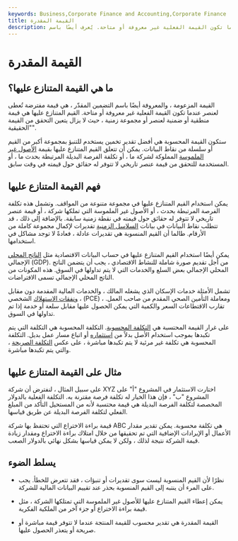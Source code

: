 ```yaml
---
keywords: Business,Corporate Finance and Accounting,Corporate Finance
title: القيمة المقدرة
description: القيمة المقدرة هي قيمة مفترضة تُعطى لعنصر عندما تكون القيمة الفعلية غير معروفة أو متاحة. يُعرف أيضًا باسم &amp; quot؛ التضمين المقدر. &amp; quot؛
---
```


# القيمة المقدرة
## ما هي القيمة المتنازع عليها؟

القيمة المزعومة ، والمعروفة أيضًا باسم التضمين المقدّر ، هي قيمة مفترضة تُعطى لعنصر عندما تكون القيمة الفعلية غير معروفة أو متاحة. القيم المتنازع عليها هي قيمة منطقية أو ضمنية لعنصر أو مجموعة زمنية ، حيث لا يزال يتعين التحقق من القيمة "الحقيقية".

ستكون القيمة المحسوبة هي أفضل تقدير تخمين يستخدم للتنبؤ بمجموعة أكبر من القيم أو سلسلة من نقاط البيانات. يمكن أن تتعلق القيم المتنازع عليها بقيمة [الأصول غير الملموسة](/intangibleasset) المملوكة لشركة ما ، أو تكلفة الفرصة البديلة المرتبطة بحدث ما ، أو المستخدمة للتحقق من قيمة عنصر تاريخي لا تتوفر له حقائق حول قيمته في وقت سابق.

## فهم القيمة المتنازع عليها

يمكن استخدام القيم المتنازع عليها في مجموعة متنوعة من المواقف. وتشمل هذه تكلفة الفرصة المرتبطة بحدث ، أو الأصول غير الملموسة التي تملكها شركة ، أو قيمة عنصر تاريخي لا تتوفر له حقائق حول قيمته في نقطة زمنية سابقة. بالإضافة إلى ذلك ، قد تتطلب نقاط البيانات في بيانات [السلاسل الزمنية](/timeseries) تقديرات لإكمال مجموعة كاملة من الأرقام. طالما أن القيم المنسوبة هي تقديرات عادلة ، فعادةً لا توجد مشاكل في استخدامها.

يمكن أيضًا استخدام القيم المتنازع عليها في حساب البيانات الاقتصادية مثل [الناتج المحلي](/gdp) الإجمالي (GDP). من أجل تقديم صورة شاملة للنشاط الاقتصادي ، يجب أن يتضمن الناتج المحلي الإجمالي بعض السلع والخدمات التي لا يتم تداولها في السوق. هذه المكونات من الناتج المحلي الإجمالي تسمى الافتراضات.

تشمل الأمثلة خدمات الإسكان الذي يشغله المالك ، والخدمات المالية المقدمة دون مقابل ، [ونفقات الاستهلاك](/pce) الشخصي (PCE) ، ومعاملة التأمين الصحي المقدم من صاحب العمل. تقارب الاقتطاعات السعر والكمية التي يمكن الحصول عليها مقابل سلعة أو خدمة إذا تم تداولها في السوق.

على غرار القيمة المحتسبة هي [التكلفة المحسوبة](/imputed-cost). التكلفة المحسوبة هي التكلفة التي يتم تكبدها بموجب استخدام الأصل بدلاً من [استثماره](/investing) أو اتباع مسار عمل بديل. التكلفة المحسوبة هي تكلفة غير مرئية لا يتم تكبدها مباشرة ، على عكس [التكلفة الصريحة](/explicitcost) ، والتي يتم تكبدها مباشرة.

## مثال على القيمة المتنازع عليها

على سبيل المثال ، لنفترض أن شركة XYZ اختارت الاستثمار في المشروع "أ" على المشروع "ب" ، فإن هذا الخيار له تكلفة فرصة مقترنة به. التكلفة الفعلية بالدولار المخصصة لتكلفة الفرصة البديلة هي قيمة محتسبة لأنه من المستحيل التأكد من المبلغ الفعلي لتكلفة الفرصة البديلة عن طريق قياسها.

قيمة براءة الاختراع التي تحتفظ بها شركة ABC هي تكلفة محسوبة. يمكن تقدير مقدار الأعمال أو الإيرادات الإضافية التي تم تحقيقها من خلال امتلاك براءة الاختراع ومقدار زيادة قيمة الشركة نتيجة لذلك ، ولكن لا يمكن قياسها بشكل نهائي بالدولار الصعب.

## يسلط الضوء

- نظرًا لأن القيم المنسوبة ليست سوى تقديرات أو تنبؤات ، فقد تتعرض للخطأ. يجب على المرء أن ينتبه إلى القيم المنسوبة بحذر عند تقييم البيانات المالية للشركة.

- يمكن إعطاء القيم المتنازع عليها للأصول غير الملموسة التي تمتلكها الشركة ، مثل قيمة براءة الاختراع أو جزء آخر من الملكية الفكرية.

- القيمة المقدرة هي تقدير محسوب للقيمة المنتجة عندما لا تتوفر قيمة مباشرة أو صريحة أو يتعذر الحصول عليها.

